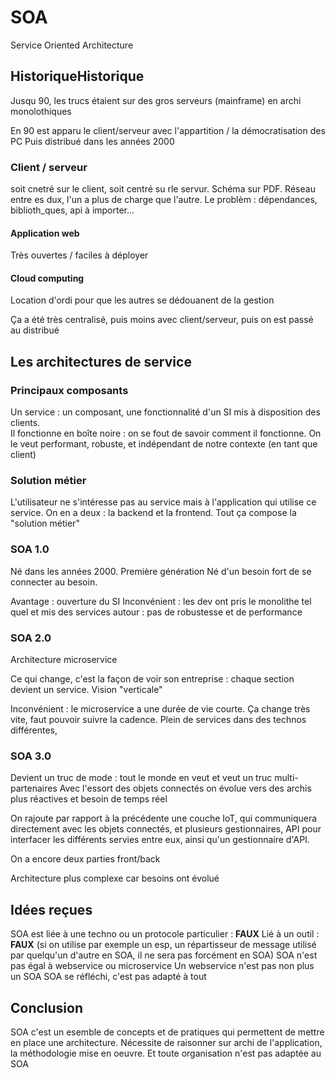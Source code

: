 SOA
===

Service Oriented Architecture

## HistoriqueHistorique

Jusqu 90, les trucs étaient sur des gros serveurs (mainframe) en archi monolothiques

En 90 est apparu le client/serveur avec l'appartition / la démocratisation des PC
Puis distribué dans les années 2000

### Client / serveur

soit cnetré sur le client, soit centré su rle servur. Schéma sur PDF. Réseau entre es dux, l'un a plus de charge que l'autre.
Le problèm : dépendances, biblioth_ques, api à importer...

#### Application web

Très ouvertes / faciles à déployer

#### Cloud computing

Location d'ordi pour que les autres se dédouanent de la gestion

Ça a été très centralisé, puis moins avec client/serveur, puis on est passé au distribué

## Les architectures de service

### Principaux composants

Un service : un composant, une fonctionnalité d'un SI mis à disposition des clients.  
Il fonctionne en boîte noire : on se fout de savoir comment il fonctionne. On le veut performant, robuste, et indépendant de notre contexte (en tant que client)

### Solution métier

L'utilisateur ne s'intéresse pas au service mais à l'application qui utilise ce service. On en a deux : la backend et la frontend. Tout ça compose la "solution métier"

### SOA 1.0

Né dans les années 2000. Première génération
Né d'un besoin fort de se connecter au besoin. 

Avantage : ouverture du SI
Inconvénient : les dev ont pris le monolithe tel quel et mis des services autour : pas de robustesse et de performance

### SOA 2.0

Architecture microservice

Ce qui change, c'est la façon de voir son entreprise : chaque section devient un service. Vision "verticale"

Inconvénient : le microservice a une durée de vie courte. Ça change très vite, faut pouvoir suivre la cadence. Plein de services dans des technos différentes, 

### SOA 3.0

Devient un truc de mode : tout le monde en veut et veut un truc multi-partenaires
Avec l'essort des objets connectés on évolue vers des archis plus réactives et besoin de temps réel

On rajoute par rapport à la précédente une couche IoT, qui communiquera directement avec les objets connectés, et plusieurs gestionnaires, API pour interfacer les différents servies entre eux, ainsi qu'un gestionnaire d'API.

On a encore deux parties front/back

Architecture plus complexe car besoins ont évolué

## Idées reçues

SOA est liée à une techno ou un protocole particulier : **FAUX**
Lié à un outil : **FAUX** (si on utilise par exemple un esp, un répartisseur de message utilisé par quelqu'un d'autre en SOA, il ne sera pas forcément en SOA)
SOA n'est pas égal à webservice ou microservice
Un webservice n'est pas non plus un SOA 
SOA se réfléchi, c'est pas adapté à tout

## Conclusion

SOA c'est un esemble  de concepts et de pratiques qui permettent de mettre en place une architecture.
Nécessite de raisonner sur archi de l'application, la méthodologie mise en oeuvre. Et toute organisation n'est pas adaptée au SOA
